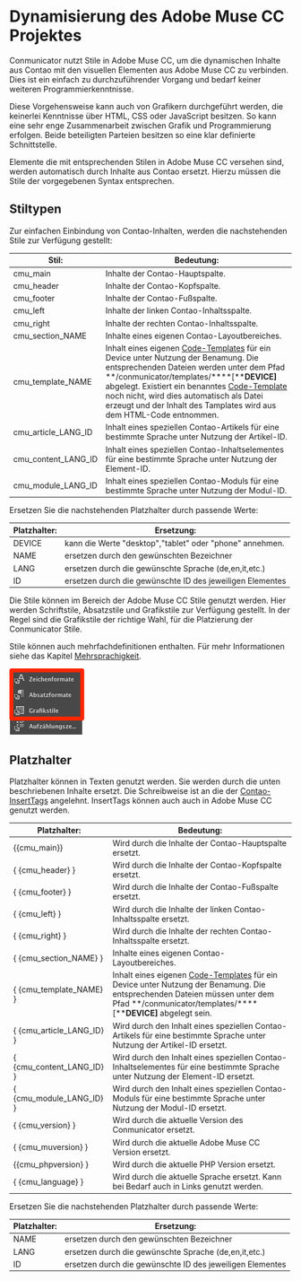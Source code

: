 # Dynamisierung des Adobe Muse CC Projektes

Conmunicator nutzt Stile in Adobe Muse CC, um die dynamischen Inhalte aus Contao mit den visuellen Elementen aus Adobe Muse CC zu verbinden. Dies ist ein einfach zu durchzuführender Vorgang und bedarf keiner weiteren Programmierkenntnisse.

Diese Vorgehensweise kann auch von Grafikern durchgeführt werden, die keinerlei Kenntnisse über HTML, CSS oder JavaScript besitzen. So kann eine sehr enge Zusammenarbeit zwischen Grafik und Programmierung erfolgen. Beide beteiligten Parteien besitzen so eine klar definierte Schnittstelle.

Elemente die mit entsprechenden Stilen in Adobe Muse CC versehen sind, werden automatisch durch Inhalte aus Contao ersetzt. Hierzu müssen die Stile der vorgegebenen Syntax entsprechen.

## Stiltypen

Zur einfachen Einbindung von Contao-Inhalten, werden die nachstehenden Stile zur Verfügung gestellt:

| Stil: | Bedeutung: |
| --- | --- |
| cmu\_main | Inhalte der Contao-Hauptspalte. |
| cmu\_header | Inhalte der Contao-Kopfspalte. |
| cmu\_footer | Inhalte der Contao-Fußspalte. |
| cmu\_left | Inhalte der linken Contao-Inhaltsspalte. |
| cmu\_right | Inhalte der rechten Contao-Inhaltsspalte. |
| cmu\_section\_NAME | Inhalte eines eigenen Contao-Layoutbereiches. |
| cmu\_template\_NAME | Inhalt eines eigenen [Code-Templates](templating.md) für ein Device unter Nutzung der Benamung. Die entsprechenden Dateien werden unter dem Pfad **\/conmunicator\/templates\/****\[****DEVICE\]** abgelegt. Existiert ein benanntes [Code-Template](templating.md) noch nicht, wird dies automatisch als Datei erzeugt und der Inhalt des Tamplates wird aus dem HTML-Code entnommen. |
| cmu\_article\_LANG\_ID | Inhalt eines speziellen Contao-Artikels für eine bestimmte Sprache unter Nutzung der Artikel-ID. |
| cmu\_content\_LANG\_ID | Inhalt eines speziellen Contao-Inhaltselementes für eine bestimmte Sprache unter Nutzung der Element-ID. |
| cmu\_module\_LANG\_ID | Inhalt eines speziellen Contao-Moduls für eine bestimmte Sprache unter Nutzung der Modul-ID. |

Ersetzen Sie die nachstehenden Platzhalter durch passende Werte:

| Platzhalter: | Ersetzung: |
| --- | --- |
| DEVICE | kann die Werte "desktop","tablet" oder "phone" annehmen. |
| NAME | ersetzen durch den gewünschten Bezeichner |
| LANG | ersetzen durch die gewünschte Sprache \(de,en,it,etc.\) |
| ID | ersetzen durch die gewünschte ID des jeweiligen Elementes |

Die Stile können im Bereich der Adobe Muse CC Stile genutzt werden. Hier werden Schriftstile, Absatzstile und Grafikstile zur Verfügung gestellt. In der Regel sind die Grafikstile der richtige Wahl, für die Platzierung der Conmunicator Stile.

Stile können auch mehrfachdefinitionen enthalten. Für mehr Informationen siehe das Kapitel [Mehrsprachigkeit](cmu_multilanguage.md).

![](images/dynamic/muse_style_panels.png)

## Platzhalter

Platzhalter können in Texten genutzt werden. Sie werden durch die unten beschriebenen Inhalte ersetzt. Die Schreibweise ist an die der [Contao-InsertTags](https://docs.contao.org/books/manual/3.5/de/04-inhalte-verwalten/inserttags.html) angelehnt. InsertTags können auch auch in Adobe Muse CC genutzt werden.

| Platzhalter: | Bedeutung: |
| --- | --- |
| {{cmu_main}} | Wird durch die Inhalte der Contao-Hauptspalte ersetzt. |
| \{ \{cmu\_header\} \} | Wird durch die Inhalte der Contao-Kopfspalte ersetzt. |
| \{ \{cmu\_footer\} \} | Wird durch die Inhalte der Contao-Fußspalte ersetzt. |
| \{ \{cmu\_left\} \} | Wird durch die Inhalte der linken Contao-Inhaltsspalte ersetzt. |
| \{ \{cmu\_right\} \} | Wird durch die Inhalte der rechten Contao-Inhaltsspalte ersetzt. |
| \{ \{cmu\_section\_NAME\} \} | Inhalte eines eigenen Contao-Layoutbereiches. |
| \{ \{cmu\_template\_NAME\} \} | Inhalt eines eigenen [Code-Templates](templating.md) für ein Device unter Nutzung der Benamung. Die entsprechenden Dateien müssen unter dem Pfad **\/conmunicator\/templates\/****\[****DEVICE\]** abgelegt sein. |
| \{ \{cmu\_article\_LANG\_ID\} \} | Wird durch den Inhalt eines speziellen Contao-Artikels für eine bestimmte Sprache unter Nutzung der Artikel-ID ersetzt. |
| \{ \{cmu\_content\_LANG\_ID\} \} | Wird durch den Inhalt eines speziellen Contao-Inhaltselementes für eine bestimmte Sprache unter Nutzung der Element-ID ersetzt. |
| \{ \{cmu\_module\_LANG\_ID\} \} | Wird durch den Inhalt eines speziellen Contao-Moduls für eine bestimmte Sprache unter Nutzung der Modul-ID ersetzt. |
| \{ \{cmu\_version\} \} | Wird durch die aktuelle Version des Conmunicator ersetzt. |
| \{ \{cmu\_muversion\} \} | Wird durch die aktuelle Adobe Muse CC Version ersetzt. |
| \{\{cmu\_phpversion\} \} | Wird durch die aktuelle PHP Version ersetzt. |
| \{ \{cmu\_language\} \} | Wird durch die aktuelle Sprache ersetzt. Kann bei Bedarf auch in Links genutzt werden. |

Ersetzen Sie die nachstehenden Platzhalter durch passende Werte:

| Platzhalter: | Ersetzung: |
| --- | --- |
| NAME | ersetzen durch den gewünschten Bezeichner |
| LANG | ersetzen durch die gewünschte Sprache \(de,en,it,etc.\) |
| ID | ersetzen durch die gewünschte ID des jeweiligen Elementes |

